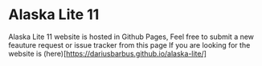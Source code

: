 # Alaska Lite 11
Alaska Lite 11 website is hosted in Github Pages, Feel free to submit a new feauture request or issue tracker from this page
If you are looking for the website is (here)[https://dariusbarbus.github.io/alaska-lite/]
